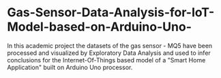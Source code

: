 # Gas-Sensor-Data-Analysis-for-IoT-Model-based-on-Arduino-Uno-
In this academic project the datasets of the gas sensor - MQ5 have been processed and visualized by Exploratory Data Analysis and used to infer conclusions for the Internet-Of-Things based model of a "Smart Home Application" built on Arduino Uno processor. 
